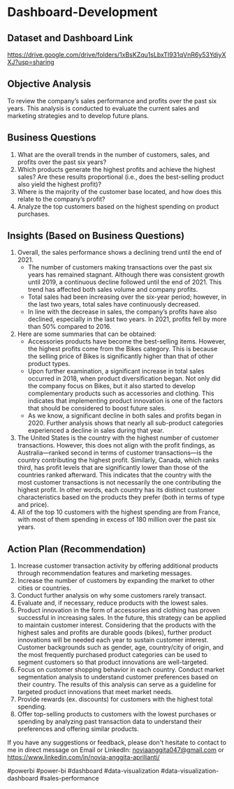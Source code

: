 # Dashboard-Development



## Dataset and Dashboard Link
https://drive.google.com/drive/folders/1xBsKZqu1sLbxTI931qVnR6y53YdiyXXJ?usp=sharing

## Objective Analysis
To review the company’s sales performance and profits over the past six years. This analysis is conducted to evaluate the current sales and marketing strategies and to develop future plans.

## Business Questions
1. What are the overall trends in the number of customers, sales, and profits over the past six years?
2. Which products generate the highest profits and achieve the highest sales? Are these results proportional (i.e., does the best-selling product also yield the highest profit)?
3. Where is the majority of the customer base located, and how does this relate to the company’s profit?
4. Analyze the top customers based on the highest spending on product purchases.

## Insights (Based on Business Questions)
1. Overall, the sales performance shows a declining trend until the end of 2021.
   - The number of customers making transactions over the past six years has remained stagnant. Although there was consistent growth until 2019, a continuous decline followed until the end of 2021. This trend has affected both sales volume and company profits.
   - Total sales had been increasing over the six-year period; however, in the last two years, total sales have continuously decreased.
   - In line with the decrease in sales, the company’s profits have also declined, especially in the last two years. In 2021, profits fell by more than 50% compared to 2016.
2. Here are some summaries that can be obtained:
   - Accessories products have become the best-selling items. However, the highest profits come from the Bikes category. This is because the selling price of Bikes is significantly higher than that of other product types.
   - Upon further examination, a significant increase in total sales occurred in 2018, when product diversification began. Not only did the company focus on Bikes, but it also started to develop complementary products such as accessories and clothing. This indicates that implementing product innovation is one of the factors that should be considered to boost future sales.
   - As we know, a significant decline in both sales and profits began in 2020. Further analysis shows that nearly all sub-product categories experienced a decline in sales during that year.
3. The United States is the country with the highest number of customer transactions. However, this does not align with the profit findings, as Australia—ranked second in terms of customer transactions—is the country contributing the highest profit. Similarly, Canada, which ranks third, has profit levels that are significantly lower than those of the countries ranked afterward. This indicates that the country with the most customer transactions is not necessarily the one contributing the highest profit. In other words, each country has its distinct customer characteristics based on the products they prefer (both in terms of type and price).
4. All of the top 10 customers with the highest spending are from France, with most of them spending in excess of 180 million over the past six years.

## Action Plan (Recommendation)
1. Increase customer transaction activity by offering additional products through recommendation features and marketing messages.
2. Increase the number of customers by expanding the market to other cities or countries.
3. Conduct further analysis on why some customers rarely transact.
4. Evaluate and, if necessary, reduce products with the lowest sales.
5. Product innovation in the form of accessories and clothing has proven successful in increasing sales. In the future, this strategy can be applied to maintain customer interest. Considering that the products with the highest sales and profits are durable goods (bikes), further product innovations will be needed each year to sustain customer interest. Customer backgrounds such as gender, age, country/city of origin, and the most frequently purchased product categories can be used to segment customers so that product innovations are well-targeted.
6. Focus on customer shopping behavior in each country. Conduct market segmentation analysis to understand customer preferences based on their country. The results of this analysis can serve as a guideline for targeted product innovations that meet market needs.
7. Provide rewards (ex. discounts) for customers with the highest total spending.
8. Offer top-selling products to customers with the lowest purchases or spending by analyzing past transaction data to understand their preferences and offering similar products.


If you have any suggestions or feedback, please don't hesitate to contact to me in direct message on Email or LinkedIn: noviaanggita047@gmail.com or https://www.linkedin.com/in/novia-anggita-aprilianti/

#powerbi #power-bi #dashboard #data-visualization #data-visualization-dashboard #sales-performance
